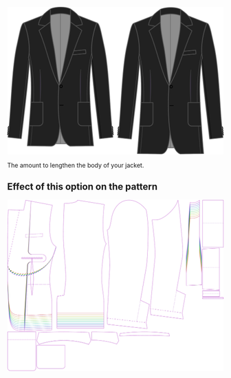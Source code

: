 ![Length bonus](lengthbonus.svg)

The amount to lengthen the body of your jacket.

## Effect of this option on the pattern

![This image shows the effect of this option by superimposing several variants that have a different value for this option](jaeger_lengthbonus_sample.svg "Effect of this option on the pattern")
